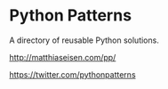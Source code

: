 Python Patterns
========

A directory of reusable Python solutions.

http://matthiaseisen.com/pp/

https://twitter.com/pythonpatterns
